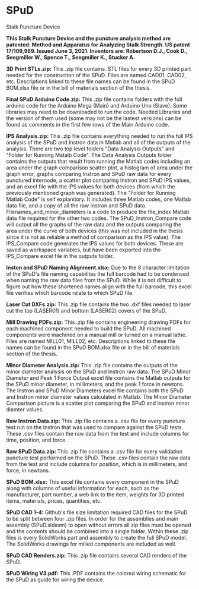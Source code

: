 # SPuD
Stalk Puncture Device

**This Stalk Puncture Device and the puncture analysis method are patented: Method and Apparatus for Analyzing Stalk Strength. US patent 17/109,989. Issued June 3, 2021. Inventors are: Robertson D.J., Cook D., Seegmiller W., Spence T., Seegmiller K., Stucker A.**

**3D Print STLs.zip:** This .zip file contains .STL files for every 3D printed part needed for the construction of the SPuD. Files are named CAD01, CAD02, etc. Descriptions linked to these file names can be found in the SPuD BOM.xlsx file or in the bill of materials section of the thesis.

**Final SPuD Arduino Code.zip:** This .zip file contains folders with the full arduino code for the Arduino Mega (Main) and Arduino Uno (Slave). Some libraries may need to be downloaded to run the code. Needed Libraries and the version of them used (some may not be the lastest versions) can be found as comments in the first few rows of the Main Arduino code. 

**IPS Analysis.zip:** This .zip file contains everything needed to run the full IPS analysis of the SPuD and Instron data in Matlab and all of the outputs of the analysis. There are two top level folders "Data Analysis Outputs" and "Folder for Running Matalb Code". The Data Analysis Outputs folder contains the outputs that result from running the Matlab codes including an area under the graph comparison scatter plot, a histogram of area under the graph error, graphs comparing Instron and SPuD raw data for every punctured internode, a scatter plot comparing Instron and SPuD IPS values, and an excel file with the IPS values for both devices (from which the previously mentioned graph was generated). The "Folder for Running Matlab Code" is self explanitory. It includes three Matlab codes, one Matlab data file, and a copy of all the raw instron and SPuD data. Filenames_and_minor_diameters is a code to produce the file_index Matlab data file required for the other two codes. The SPuD_Instron_Compare code will output all the graphs of the raw data and the outputs comparing the area under the curve of both devices (this was not included in the thesis since it is not as reliable a method of comparison as the IPS value). The IPS_Compare code generates the IPS values for both devices. These are saved as workspace variables, but have been exported into the IPS_Compare excel file in the outputs folder. 

**Inston and SPuD Naming Alignment.xlsx:** Due to the 8 character limitation of the SPuD's file naming capabilites the full barcode had to be condensed when naming the raw data files from the SPuD. While it is not difficult to figure out how these shortened names align with the full barcode, this excel file verifies which barcode relate to which SPuD file.

**Laser Cut DXFs.zip:** This .zip file contains the two .dxf files needed to laser cut the top (LASER01) and bottom (LASER02) covers of the SPuD.

**Mill Drawing PDFs.zip:** This .zip file contains engineering drawing PDFs for each machined component needed to build the SPuD. All machined components were machined on a manual mill or turned on a manual lathe. Files are named MILL01, MILL02, etc. Descriptions linked to these file names can be found in the SPuD BOM.xlsx file or in the bill of materials section of the thesis.  

**Minor Diameter Analysis.zip:** This .zip file contains the outputs of the minor diameter analysis on the SPuD and Instron raw data. The SPuD Minor Diameter and Peak 1 Force Output excel file contains the Matlab outputs for the SPuD minor diameter, in millimeters, and the peak 1 force in newtons. The Instron and SPuD Minor Diameters excel file contains both the SPuD and Instron minor diameter values calculated in Matlab. The Minor Diameter Comparison picture is a scatter plot comparing the SPuD and Instron minor diamter values.  

**Raw Instron Data.zip:** This .zip file contains a .csv file for every puncture test run on the Instron that was used to compare against the SPuD tests. These .csv files contain the raw data from the test and include columns for time, position, and force.

**Raw SPuD Data.zip:** This .zip file contains a .csv file for every validation puncture test performed on the SPuD. These .csv files contain the raw data from the test and include columns for position, which is in millimeters, and force, in newtons.

**SPuD BOM.xlsx:** This excel file contains every component in the SPuD along with columns of useful information for each, such as the manufacturer, part number, a web link to the item, weights for 3D printed items, materials, prices, quantities, etc. 

**SPuD CAD 1-4:** Github's file size limitation required CAD files for the SPuD to be split between four .zip files. In order for the assemblies and main assembly (SPuD.sldasm) to open without errors all zip files must be opened and the contents should be combined into a single folder. Within these .zip files is every SolidWorks part and assembly to create the full SPuD model. The SolidWorks drawings for milled components are included as well.   

**SPuD CAD Renders.zip:** This .zip file contains several CAD renders of the SPuD.

**SPuD Wiring V3.pdf:** This .PDF contains the colored wiring schematic for the SPuD as guide for wiring the device. 
